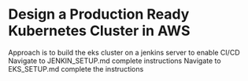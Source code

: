 # Design a Production Ready Kubernetes Cluster in AWS

Approach is to build the eks cluster on a jenkins server to enable CI/CD
Navigate to JENKIN_SETUP.md complete instructions 
Navigate to EKS_SETUP.md complete the instructions

